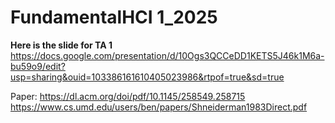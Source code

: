 # FundamentalHCI 1_2025
**Here is the slide for TA 1**
https://docs.google.com/presentation/d/10Ogs3QCCeDD1KETS5J46k1M6a-bu59o9/edit?usp=sharing&ouid=103386161610405023986&rtpof=true&sd=true

Paper: 
https://dl.acm.org/doi/pdf/10.1145/258549.258715
https://www.cs.umd.edu/users/ben/papers/Shneiderman1983Direct.pdf
